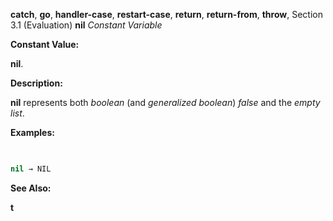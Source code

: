 **catch**, **go**, **handler-case**, **restart-case**, **return**, **return-from**, **throw**, Section 3.1 (Evaluation) **nil** *Constant Variable* 



**Constant Value:** 



**nil**. 



**Description:** 



**nil** represents both *boolean* (and *generalized boolean*) *false* and the *empty list*. 



**Examples:**
```lisp
 

nil → NIL 


```
**See Also:** 



**t** 















